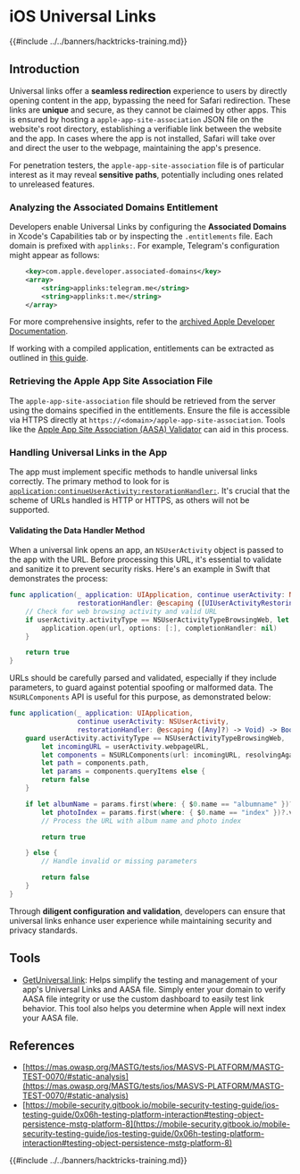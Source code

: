 # iOS Universal Links

{{#include ../../banners/hacktricks-training.md}}

## Introduction

Universal links offer a **seamless redirection** experience to users by directly opening content in the app, bypassing the need for Safari redirection. These links are **unique** and secure, as they cannot be claimed by other apps. This is ensured by hosting a `apple-app-site-association` JSON file on the website's root directory, establishing a verifiable link between the website and the app. In cases where the app is not installed, Safari will take over and direct the user to the webpage, maintaining the app's presence.

For penetration testers, the `apple-app-site-association` file is of particular interest as it may reveal **sensitive paths**, potentially including ones related to unreleased features.

### **Analyzing the Associated Domains Entitlement**

Developers enable Universal Links by configuring the **Associated Domains** in Xcode's Capabilities tab or by inspecting the `.entitlements` file. Each domain is prefixed with `applinks:`. For example, Telegram's configuration might appear as follows:

```xml
    <key>com.apple.developer.associated-domains</key>
    <array>
        <string>applinks:telegram.me</string>
        <string>applinks:t.me</string>
    </array>
```

For more comprehensive insights, refer to the [archived Apple Developer Documentation](https://developer.apple.com/library/archive/documentation/General/Conceptual/AppSearch/UniversalLinks.html#//apple_ref/doc/uid/TP40016308-CH12-SW2).

If working with a compiled application, entitlements can be extracted as outlined in [this guide](extracting-entitlements-from-compiled-application.md).

### **Retrieving the Apple App Site Association File**

The `apple-app-site-association` file should be retrieved from the server using the domains specified in the entitlements. Ensure the file is accessible via HTTPS directly at `https://<domain>/apple-app-site-association`. Tools like the [Apple App Site Association (AASA) Validator](https://branch.io/resources/aasa-validator/) can aid in this process.

### **Handling Universal Links in the App**

The app must implement specific methods to handle universal links correctly. The primary method to look for is [`application:continueUserActivity:restorationHandler:`](https://developer.apple.com/documentation/uikit/uiapplicationdelegate/1623072-application). It's crucial that the scheme of URLs handled is HTTP or HTTPS, as others will not be supported.

#### **Validating the Data Handler Method**

When a universal link opens an app, an `NSUserActivity` object is passed to the app with the URL. Before processing this URL, it's essential to validate and sanitize it to prevent security risks. Here's an example in Swift that demonstrates the process:

```swift
func application(_ application: UIApplication, continue userActivity: NSUserActivity,
                 restorationHandler: @escaping ([UIUserActivityRestoring]?) -> Void) -> Bool {
    // Check for web browsing activity and valid URL
    if userActivity.activityType == NSUserActivityTypeBrowsingWeb, let url = userActivity.webpageURL {
        application.open(url, options: [:], completionHandler: nil)
    }

    return true
}
```

URLs should be carefully parsed and validated, especially if they include parameters, to guard against potential spoofing or malformed data. The `NSURLComponents` API is useful for this purpose, as demonstrated below:

```swift
func application(_ application: UIApplication,
                 continue userActivity: NSUserActivity,
                 restorationHandler: @escaping ([Any]?) -> Void) -> Bool {
    guard userActivity.activityType == NSUserActivityTypeBrowsingWeb,
        let incomingURL = userActivity.webpageURL,
        let components = NSURLComponents(url: incomingURL, resolvingAgainstBaseURL: true),
        let path = components.path,
        let params = components.queryItems else {
        return false
    }

    if let albumName = params.first(where: { $0.name == "albumname" })?.value,
        let photoIndex = params.first(where: { $0.name == "index" })?.value {
        // Process the URL with album name and photo index

        return true

    } else {
        // Handle invalid or missing parameters

        return false
    }
}
```

Through **diligent configuration and validation**, developers can ensure that universal links enhance user experience while maintaining security and privacy standards.

## Tools

- [GetUniversal.link](https://getuniversal.link/): Helps simplify the testing and management of your app's Universal Links and AASA file. Simply enter your domain to verify AASA file integrity or use the custom dashboard to easily test link behavior. This tool also helps you determine when Apple will next index your AASA file.

## References

- [https://mas.owasp.org/MASTG/tests/ios/MASVS-PLATFORM/MASTG-TEST-0070/#static-analysis](https://mas.owasp.org/MASTG/tests/ios/MASVS-PLATFORM/MASTG-TEST-0070/#static-analysis)
- [https://mobile-security.gitbook.io/mobile-security-testing-guide/ios-testing-guide/0x06h-testing-platform-interaction#testing-object-persistence-mstg-platform-8](https://mobile-security.gitbook.io/mobile-security-testing-guide/ios-testing-guide/0x06h-testing-platform-interaction#testing-object-persistence-mstg-platform-8)

{{#include ../../banners/hacktricks-training.md}}



